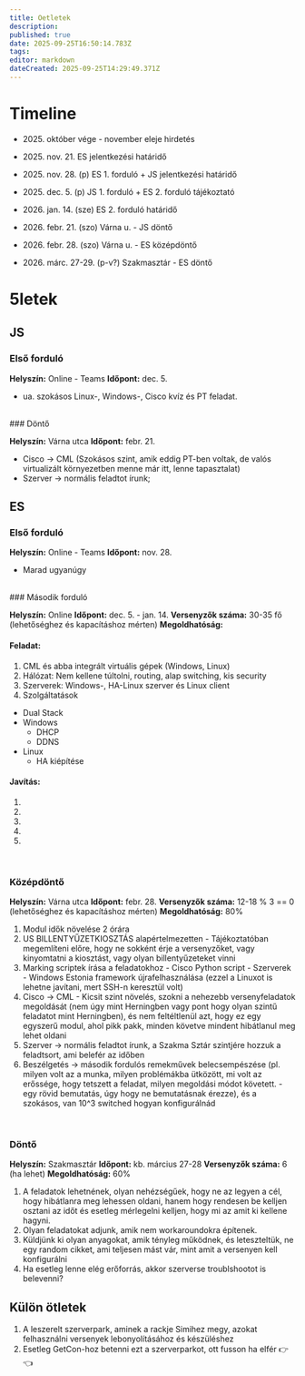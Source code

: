 ```yaml
---
title: Oetletek
description: 
published: true
date: 2025-09-25T16:50:14.783Z
tags: 
editor: markdown
dateCreated: 2025-09-25T14:29:49.371Z
---
```


# Timeline

- 2025\. október vége - november eleje hirdetés
- 2025\. nov. 21. ES jelentkezési határidő

- 2025\. nov. 28. (p) ES 1. forduló + JS jelentkezési határidő

- 2025\. dec. 5. (p) JS 1. forduló + ES 2. forduló tájékoztató

- 2026\. jan. 14. (sze) ES 2. forduló határidő

- 2026\. febr. 21. (szo) Várna u. - JS döntő
- 2026\. febr. 28. (szo) Várna u. - ES középdöntő

- 2026\. márc. 27-29. (p-v?) Szakmasztár - ES döntő

# 5letek

## JS

### Első forduló

**Helyszín:** Online - Teams
**Időpont:** dec. 5.

- ua. szokásos Linux-, Windows-, Cisco kvíz és PT feladat.
<br>
### Döntő

**Helyszín:** Várna utca
**Időpont:** febr. 21.

- Cisco -> CML (Szokásos szint, amik eddig PT-ben voltak, de valós virtualizált környezetben menne már itt, lenne tapasztalat)
- Szerver -> normális feladtot írunk;

## ES

### Első forduló

**Helyszín:** Online - Teams
**Időpont:** nov. 28.

- Marad ugyanúgy
<br>
### Második forduló

**Helyszín:** Online
**Időpont:** dec. 5. - jan. 14.
**Versenyzők száma:** 30-35 fő (lehetőséghez és kapacításhoz mérten)
**Megoldhatóság:** 

#### Feladat:
1. CML és abba integrált virtuális gépek (Windows, Linux)
2. Hálózat: Nem kellene túltolni, routing, alap switching, kis security 
3. Szerverek: Windows-, HA-Linux szerver és Linux client
4. Szolgáltatások
  - Dual Stack
  - Windows
      - DHCP
      - DDNS
  - Linux
    - HA kiépítése

#### Javítás:
1. 
2. 
3. 
4. 
5. 

<br>

### Középdöntő

**Helyszín:** Várna utca
**Időpont:** febr. 28.
**Versenyzők száma:** 12-18 % 3 == 0 (lehetőséghez és kapacításhoz mérten)
**Megoldhatóság:** 80%

1. Modul idők növelése 2 órára
2. US BILLENTYŰZETKIOSZTÁS alapértelmezetten - Tájékoztatóban megemlíteni előre, hogy ne sokként érje a versenyzőket, vagy kinyomtatni a kiosztást, vagy olyan billentyűzeteket vinni
3. Marking scriptek írása a feladatokhoz - Cisco Python script - Szerverek - Windows Estonia framework újrafelhasználása (ezzel a Linuxot is lehetne javítani, mert SSH-n keresztül volt)
4. Cisco -> CML - Kicsit szint növelés, szokni a nehezebb versenyfeladatok megoldását (nem úgy mint Herningben vagy pont hogy olyan szintű feladatot mint Herningben), és nem feltéltlenül azt, hogy ez egy egyszerű modul, ahol pikk pakk, minden követve mindent hibátlanul meg lehet oldani
5. Szerver -> normális feladtot írunk, a Szakma Sztár szintjére hozzuk a feladtsort, ami belefér az időben
6. Beszélgetés -> második fordulós remekművek belecsempészése (pl. milyen volt az a munka, milyen problémákba ütközött, mi volt az erőssége, hogy tetszett a feladat, milyen megoldási módot követett. - egy rövid bemutatás, úgy hogy ne bemutatásnak érezze), és a szokásos, van 10^3 switched hogyan konfigurálnád

<br>

### Döntő

**Helyszín:** Szakmasztár
**Időpont:** kb. március 27-28
**Versenyzők száma:** 6 (ha lehet)
**Megoldhatóság:** 60% 

1. A feladatok lehetnének, olyan nehézségűek, hogy ne az legyen a cél, hogy hibátlanra meg lehessen oldani, hanem hogy rendesen be kelljen osztani az időt és esetleg mérlegelni kelljen, hogy mi az amit ki kellene hagyni.
2. Olyan feladatokat adjunk, amik nem workaroundokra építenek.
3. Küldjünk ki olyan anyagokat, amik tényleg működnek, és leteszteltük, ne egy random cikket, ami teljesen mást vár, mint amit a versenyen kell konfigurálni
4. Ha esetleg lenne elég erőforrás, akkor szerverse troublshootot is belevenni?


## Külön ötletek

1. A leszerelt szerverpark, aminek a rackje Simihez megy, azokat felhasználni versenyek lebonyolításához és készüléshez
2. Esetleg GetCon-hoz betenni ezt a szerverparkot, ott fusson ha elfér 👉👈
